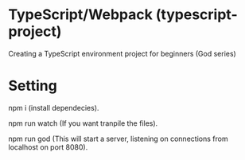 # TypeScript/Webpack (typescript-project)
Creating a TypeScript environment project for beginners (God series)

# Setting
npm i (install dependecies).

npm run watch (If you want tranpile the files).

npm run god (This will start a server, listening on connections from localhost on port 8080).
